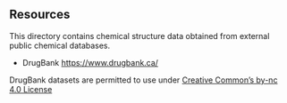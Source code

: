 
Resources
------------

This directory contains chemical structure data obtained from external public chemical databases.

- DrugBank <https://www.drugbank.ca/>

DrugBank datasets are permitted to use under [Creative Common’s by-nc 4.0 License](https://creativecommons.org/licenses/by-nc/4.0/legalcode)
